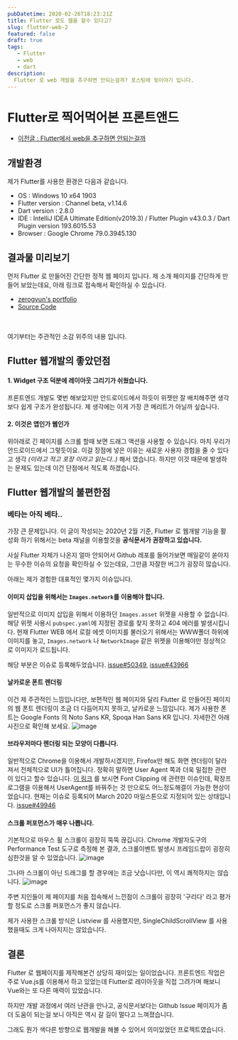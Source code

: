 ```yaml
---
pubDatetime: 2020-02-26T18:23:21Z
title: Flutter 로도 웹을 할수 있다고?
slug: flutter-web-2
featured: false
draft: true
tags:
   - Flutter
   - web
   - dart
description:
  Flutter 로 web 개발을 추구하면 안되는걸까? 포스팅에 뒷이야기 입니다.
---
```


# Flutter로 찍어먹어본 프론트앤드

* [이전글 : Flutter에서 web을 추구하면 안되는걸까](https://zerogyun.dev/flutter/2020/02/07/Flutter에서-web을-추구하면-안되는걸까.html)

## 개발환경
제가 Flutter를 사용한 환경은 다음과 같습니다.

* OS : Windows 10 x64 1903
* Flutter version : Channel beta, v1.14.6
* Dart version : 2.8.0
* IDE : IntelliJ IDEA Ultimate Edition(v2019.3) / Flutter Plugin v43.0.3 / Dart Plugin version 193.6015.53
* Browser : Google Chrome 79.0.3945.130

## 결과물 미리보기
먼저 Flutter 로 만들어진 간단한 정적 웹 페이지 입니다.
제 소개 페이지를 간단하게 만들어 보았는데요, 아래 링크로 접속해서 확인하실 수 있습니다.

* [zerogyun's portfolio](https://zerogyun.dev/portfolio)
* [Source Code](https://github.com/CXZ7720/Portfolio_flutter)

<br><br>
여기부터는 주관적인 소감 위주의 내용 입니다.

## Flutter 웹개발의 좋았던점
#### 1. Widget 구조 덕분에 레이아웃 그리기가 쉬웠습니다.
   프론트엔드 개발도 몇번 해보았지만 안드로이드에서 하듯이 위젯만 잘 배치해주면 생각보다 쉽게 구조가 완성됩니다. 제 생각에는 이게 가장 큰 메리트가 아닐까 싶습니다.

#### 2. 이것은 앱인가 웹인가
위아래로 긴 페이지를 스크롤 할때 보면 드래그 액션을 사용할 수 있습니다. 마치 우리가 안드로이드에서 그렇듯이요. 이걸 장점에 넣은 이유는 새로운 사용자 경험을 줄 수 있다고 생각 *(이라고 적고 포장 이라고 읽는다..)* 해서 였습니다. 하지만 이것 때문에 발생하는 문제도 있는데 이건 단점에서 적도록 하겠습니다.



## Flutter 웹개발의 불편한점
### 베타는 아직 베타..
가장 큰 문제입니다. 이 글이 작성되는 2020년 2월 기준, Flutter 로 웹개발 기능을 활성화 하기 위해서는 beta 채널을 이용할것을 **공식문서가 권장하고 있습니다.**

사실 Flutter 자체가 나온지 얼마 안되어서 Github 레포를 들어가보면 매일같이 쏟아지는 무수한 이슈의 요청을 확인하실 수 있는데요, 그만큼 자잘한 버그가 굉장히 많습니다.

아래는 제가 경험한 대표적인 몇가지 이슈입니다.
#### 이미지 삽입을 위해서는 `Images.network`를 이용해야 합니다.
일반적으로 이미지 삽입을 위해서 이용하던 `Images.asset` 위젯을 사용할 수 없습니다.
해당 위젯 사용시 `pubspec.yaml`에 지정된 경로를 찾지 못하고 404 에러를 발생시킵니다.
현재 Flutter WEB 에서 로컬 에셋 이미지를 불러오기 위해서는 WWW폴더 하위에 이미지를 놓고, `Images.network` 나 `NetworkImage` 같은 위젯을 이용해야만 정상적으로 이미지가 로드됩니다.

해당 부분은 이슈로 등록해두었습니다. [issue#50349](https://github.com/flutter/flutter/issues/50349), [issue#43966](https://github.com/flutter/flutter/issues/43966)

#### 날카로운 폰트 렌더링
이건 제 주관적인 느낌입니다만, 보편적인 웹 페이지와 달리 Flutter 로 만들어진 페이지의 웹 폰트 렌더링이 조금 더 다듬어지지 못하고, 날카로운 느낌입니다. 제가 사용한 폰트는 Google Fonts 의 Noto Sans KR, Spoqa Han Sans KR 입니다.
자세한건 아래 사진으로 확인해 보세요.
![image](https://user-images.githubusercontent.com/29659112/75315072-f9f9cd00-58a4-11ea-988f-7cf78c65dd32.png)

#### 브라우저마다 렌더링 되는 모양이 다릅니다.
일반적으로 Chrome을 이용해서 개발하시겠지만, Firefox만 해도 화면 렌더링이 달라져서 전체적으로 UI가 틀어집니다.
정확히 말하면 User Agent 쪽과 더욱 밀접한 관련이 있다고 할수 있습니다.
[이 링크](https://github.com/flutter/flutter/issues/50631#issuecomment-585931461) 를 보시면 Font Clipping 에 관련한 이슈인데, 확장프로그램을 이용해서 UserAgent를 바꿔주는 것 만으로도 어느정도해결이 가능한 현상이었습니다.
현재는 이슈로 등록되어 March 2020 마일스톤으로 지정되어 있는 상태입니다.
[issue#49946](https://github.com/flutter/flutter/issues/49946)


#### 스크롤 퍼포먼스가 매우 나쁩니다.
기본적으로 마우스 휠 스크롤이 굉장히 뚝뚝 끊깁니다. Chrome 개발자도구의 Performance Test 도구로 측정해 본 결과, 스크롤이벤트 발생시 프레임드랍이 굉장히 심한것을 알 수 있었습니다.
![image](https://user-images.githubusercontent.com/29659112/75317311-054ff700-58ab-11ea-9e20-793bf66cd6e0.png)


그나마 스크롤이 아닌 드래그를 할 경우에는 조금 낫습니다만, 이 역시 쾌적하지는 않습니다.
![image](https://user-images.githubusercontent.com/29659112/75316777-945c0f80-58a9-11ea-8f92-66f24f073683.png)

주변 지인들이 제 페이지를 처음 접속해서 느낀점이 스크롤이 굉장히 '구리다' 라고 평가할 정도로 스크롤 퍼포먼스가 좋지 않습니다.

제가 사용한 스크롤 방식은 Listview 를 사용했지만, SingleChildScrollView 를 사용했을때도 크게 나아지지는 않았습니다.



## 결론
Flutter 로 웹페이지를 제작해본건 상당히 재미있는 일이었습니다.
프론트엔드 작업은 주로 Vue.js를 이용해서 하고 있었는데 Flutter로 레이아웃을 직접 그려가며 해보니 Vue와는 또 다른 매력이 있었습니다.

하지만 개발 과정에서 여러 난관을 만나고, 공식문서보다는 Github Issue 페이지가 좀 더 도움이 되는걸 보니 아직은 역시 갈 길이 멀다고 느껴졌습니다.

그래도 뭔가 색다른 방향으로 웹개발을 해볼 수 있어서 의미있었던 프로젝트였습니다.
